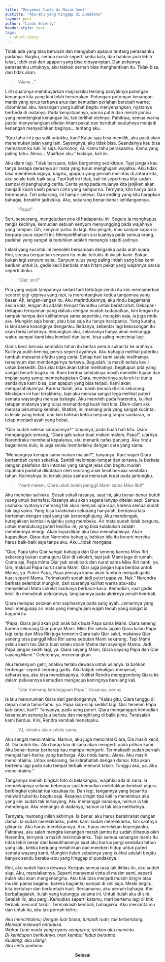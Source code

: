 ```yaml
---
title: "Menyemai Cinta di Musim Semi"
subtitle: "Abu-abu yang hinggap di pundakmu"
layout: post
author: "Linda Shierly"
header-style: text
tags:
  - short-story
---
```



Tidak ada yang bisa berubah dan mengubah apapun tentang perasaanku padanya. Bagiku, semua masih seperti sedia kala, dan bahkan jauh lebih lekat, lebih erat dari apapun yang bisa dibayangkan. 
Dan pekatnya perasaanku untuknya, aku takkan pernah bisa menghentikan itu. Tidak bisa, dan tidak akan.

> “Alena…” 

Lirih suaranya membuyarkan imajinasiku tentang banyaknya potongan kenangan kita yang kini telah berserakan. Potongan-potongan kenangan manis yang terus terbawa arus dan kemudian perlahan berubah warna; didominasi abu. 
Kenangan yang kulihat begitu menyenangkan, nyatanya berbeda di matanya. Pada kenyataannya, warna putih dan merah jambu yang membingkai kenangan itu, tak terlihat olehnya. 
Pahitnya, semua warna pastel menyenangkan ditelan hitam pekat dan berubah seutuhnya menjadi kenangan menyedihkan baginya… tentang aku.

“Kau tahu ini juga sulit untukku, kan? Kalau saja bisa memilih, aku pasti akan menemukan jalan yang lain. Sayangnya, aku tidak bisa. Seandainya kau bisa memahamiku kali ini saja. Kumohon, Al. Kamu tahu perasaanku. Kamu yang paling tahu. 
Alena… Maafkan aku.” Isaknya, kali ini. 

Aku diam lagi. 
Tidak bersuara, tidak bergeming sedikitpun. Tapi jangan kau tanya berapa derasnya air mata yang turun menghujani wajahku. Aku tidak bisa membendungnya, bagiku, apapun yang pernah melintas di antara kita, aku selalu baik-baik saja. 
Tapi kali ini tidak, kali ini sepertinya kita sudah sampai di penghujung cerita. Cerita yang pada mulanya kita janjikan akan menjadi kisah kasih penuh cinta yang sempurna. Ternyata, kita hanya bisa berencana. 
Toh sekarang, ini hampir selesai. Dan ending yang kita harapkan bahagia, berakhir jadi duka. Aku, sekarang benar-benar kehilangannya.

> “Papa!” 

Seru seseorang, mengejutkan pria di hadapanku ini. Segera ia menghapus tangis kecilnya, kemudian sebuah senyum menyungging pada wajahnya yang tampan. Cih, senyum palsu itu lagi. Aku jengah, mau sampai kapan ia berpura-pura seperti ini. Memperlihatkan sisi kuatnya pada semua orang, padahal yang sangat ia butuhkan adalah menangis sejadi-jadinya. 

Lelaki yang kucintai ini menoleh bersamaan denganku pada arah suara. Kini, secara bergantian senyum itu mulai terlukis di wajah kami. Bukan, bukan lagi senyum palsu. Senyum tulus yang paling indah yang bisa kami berikan untuk ia, gadis kecil berbola mata hitam pekat yang wajahnya persis seperti diriku.

> “Qiar, sini!” 

Pria yang wajah tampannya sedari tadi tertutupi sendu itu kini memamerkan sederet gigi-giginya yang rapi, ia merentangkan kedua tangannya yang besar. 
Ah, lengan-lengan itu. Aku merindukannya, aku rindu bagaimana sedia kala, lengan itu adalah tempat favoritku untuk beristirahat. Dekapan-dekapan ternyaman yang dahulu dengan mudah kudapatkan, kini lengan itu tampak hampa dan kelihatnnya sama sepertiku, mungkin saja, ia juga rindu aku. 
Mungkin saja benar, atau bisa saja itu hanya harapanku. Yang kutahu, ia kini sama kosongnya denganku. Bedanya, sebentar lagi kekosongan itu akan terisi untuknya. Sedangkan aku, selamanya hanya akan menunggu waktu sampai kami bisa kembali dan kami, bisa saling mencintai lagi.

Gadis kecil berusia sembilan tahun itu berlari penuh sukacita ke arahnya. Kulitnya putih bening, persis seperti ayahnya. Aku bahagia melihat puteriku tumbuh mewarisi sifatku yang ceria. 
Setiap hari kami selalu melihatnya tersenyum dan mendengarnya tertawa. Baguslah, ia masih terlalu kecil untuk bersedih. Dan aku tidak akan tahan melihatnya, begitupun pria yang sangat berarti bagiku ini. 
Kami berdua setidaknya masih memiiliki tujuan dan impian yang sama; membahagiakan Qiara, memberinya seluruh isi dunia sendainya kami bisa, dan apapun yang bisa terjadi, kami akan mengusahakannya. 
Karena itulah, aku masih berada di sini sekarang. Meskipun ini hari terakhirku, tapi aku merasa sangat lega melihat puteri semata wayangku merasa bahagia. Aku menoleh pada Narendra, kulihat tatapan matanya yang tulus memandangi buah hati kita. 
Diam-diam aku merasa beruntung kembali, lihatlah, ini memang pria yang sangat kucintai. Ia lelaki yang hebat, dan kini bahkan ketika berjuang tanpa sandaran, ia tetap menjadi ayah yang hebat.

“Qiar sudah selesai sarapannya?” tanyanya, pada buah hati kita.
Qiara mengangguk senang, “Qiara gak sabar buat makan malem, Papa!”, ujarnya. 
Narendraku membelai kepalanya, aku menarik nafas panjang. Aku rindu bagaimana dulu, ia juga selalu membelaiku dengan cara yang sama. 

“Memangnya kenapa sama makan malam?”, tanyanya. 
Raut wajah Qiara bertambah cerah seketika. Sambil melompat-lompat dan tertawa, ia berkata dengan pelafalan dan intonasi yang sangat jelas dan begitu mudah dipahami padahal dikatakan oleh seorang anak kecil berusia sembilan tahun. 
Kalimatnya itu terlalu jelas sampai menusuk tepat pada jantungku.

> “Nanti malem, Qiara udah boleh panggil Mami sama Miss Riri!”

Aku menelan salivaku. Sesak sekali rasanya, saat ini, aku benar-benar butuh ruang untuk bernafas. 
Rasanya aku akan segera lenyap ditelan sepi. 
Semua usahaku nyatanya memang tak akan menjadi apa-apa, karena semua sudah tak lagi sama. Yang bisa kulakukan sekarang hanyalah, berdamai lalu berteman dengan sepi yang tak berpenghujung. 
Aku mendongak, kutegakkan kembali wajahku yang membeku. Air mata sudah tidak berguna, untuk mendukung puteri kecilku ini, yang bisa kulakukan adalah memberinya energi. 
Akan kupastikan aku bisa memahaminya. Akan kupastikan, Qiara dan Narendra bahagia, bahkan bila itu berarti mereka harus baik-baik saja tanpa aku. 
Aku...tidak mengapa.

“Qiar, Papa tahu Qiar sangat bahagia dan Qiar seneng karena Miss Riri sekarang bukan cuma guru Qiar di sekolah, tapi jadi Mami juga di rumah. 
Cuma aja, Papa minta Qiar jadi anak baik dan nurut sama Miss Riri nanti, ya. Um, maksud Papa nurut sama Mami. Qiar juga jangan lupa berdoa untuk Mama, ya. Puteri Papa, Papa percaya kamu akan tumbuh menjadi gadis kuat seperti Mama. Terimakasih sudah jadi puteri papa ya, Nak.” 
Narendra berkata selembut mungkin, dari suaranya kulihat warna abu-abu menyelimuti
Mata cokelat madunya berkaca-kaca.
Kemudian, saat gadis kecil itu menubruk pelukannya, tangisannya pada akhirnya pecah kembali.

Qiara melepas pelukan erat sepihaknya pada sang ayah. Jemarinya yang kecil mengusap air mata yang menghujani wajah teduh yang sangat ia kagumi itu. 

“Papa, Qiara janji akan jadi anak baik buat Papa sama Mami. Qiara seneng karena sekarang Qiar punya Mami. 
Miss Riri selalu jagain Qiara kalau Papa lagi kerja dan Miss Riri juga temenin Qiara kalo Qiar sakit, makanya Qiar seneng bisa panggil Miss Riri sama sebutan Mami sekarang. 
Tapi Mami selalu kasih tau Qiara buat selalu doain Mama dan sayangin Mama. Jadi Papa jangan sedih lagi, ya. Qiara sayang Mami, Qiara sayang Papa dan Qiar sayang Mami.”
Celotehnya, menenangkan.

Aku tersenyum getir, anakku terlalu dewasa untuk usianya. Ia bahkan terdengar seperti seorang gadis. 
Aku takjub sekaligus menyesal, seharusnya, aku bisa mendekapnya. Kulihat Rendra menggendong Qiara ke dalam pelukannya kemudian mengecup keningnya berulang kali.

> “Qiar memang kebanggaan Papa.” Ucapnya, serius.

Ia lalu menurunkan Qiara dari gendongannya, 
“Kalau gitu, Qiara tunggu di depan sama tamu-tamu, ya. Papa siap-siap sedikit lagi. Qiar temenin Papa ijab kabul, kan?” Tanyanya, pada sang puteri.
Qiara mengangguk kemudian tersenyum senang lalu berlalu dan menghilang di balik pintu. Tersisalah kami berdua. Kini, Rendra kembali menatapku.

> “Al, cintaku akan selalu sama. 

Aku sangat mencintaimu. Namun, aku juga mencintai Qiara, Dia masih kecil, Al. 
Dia butuh ibu. Aku harap kau di sana akan mengerti pada pilihan kami. Aku benar-benar berharap kau mampu mengerti. 
Terimakasih sudah pernah mengisi hari-hariku yang berharga. Aku rindu kamu, Alena. Aku masih mencintaimu. Untuk sekaramg, beristirahatlah dengan damai. 
Kita akan bertemu lagi pada satu tempat terbaik menurut takdir. Tunggu aku, ya. Aku mencintaimu.” 

Tangannya meraih bingkai foto di belakangku, wajahku ada di sana. 
Ia mendekapnya selama beberapa saat kemudian meletakkan kembali pigura berbingkai cokelat tua kesukaa itu. 
Dan lagi, tangannya yang besar itu melwati tubuhku begitu saja. Rasanya dingin tiap kali ia menembus aku yang kini sudah tak terbayang. 
Aku memanggil namanya, namun ia tak mendengar. Aku menangis di dadanya, namun ia tak bisa  melihatnya.


Ternyata, memang inilah akhirnya. 
Ia benar, aku harus beristirahat dengan damai.
Ia sudah merelakanku, puteri kami sudah merelakanku, kini saatnya giliranku.
Aku harus merelakannya. Aku, harus merelakan kepergianku.
Faktanya, aku salah mengira kenangan merah jambu itu sudah dihapus oleh Narendra, ternyata ia masih merindukanku. Tapi semua kenangan manis itu tidak lebih besar dari kesedihammya saat aku harrus pergi sembilan tahun yang lalu, ketika berjuang melahirkan dan memberi hidup untuk puteri semata wayang kami.
Mungkin itulah sebabnya yang kulihat adalah begitu banyak sendu berabu-abu yang hinggap di pundaknya.

Kini, aku sudah harus dewasa. 
Kulepas semua rasa tak ikhlas itu, aku sudah siap. 
Aku, merelakannya.
Seperti menyemai cinta di musim semi, seperti itulah aku akan mengenangmu. 
Aku tiak bisa menjadi musim dingin atau musim panas bagimu, karena bagianku sampai di sini saja. 
Meski begitu, kita bertahan dan bertambah kuat. 
Bersamamu, aku pernah bahagia. 
Kini berbahagialah, itulah yang kutunggu selama ini. Untuk itulah aku di sini. 
Setelah ini, aku pergi. Kemudian seperti katamu, mari bertemu lagi di titik terbaik  menurut takdir. 
Terimakasih kembali, bahagiaku. Aku mencintaimu dan untuk itu, aku tak pernah keliru.


*Aku mencintaimu; dengan luar biasa; tumpah ruah, tak terbendung.*<br>
*Melesat melewati antariksa.*<br>
*Wahai Tuan muda yang nyaris sempurna; izinkan aku meminta.*<br>
*Di kehidupan berikutnya, mari kembali hidup bersama.*<br>
*Kuulang, aku ulangi.*<br>
*Aku cinta padamu.*<br>


**<center>Selesai</center>**




